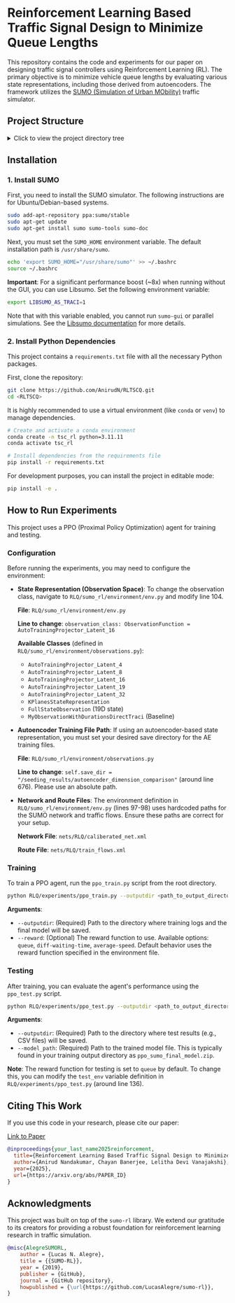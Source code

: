 # Reinforcement Learning Based Traffic Signal Design to Minimize Queue Lengths

This repository contains the code and experiments for our paper on designing traffic signal controllers using Reinforcement Learning (RL). The primary objective is to minimize vehicle queue lengths by evaluating various state representations, including those derived from autoencoders. The framework utilizes the [SUMO (Simulation of Urban MObility)](https://github.com/eclipse/sumo) traffic simulator.

## Project Structure

<details>
<summary>Click to view the project directory tree</summary>

```
.
├── experiments
│   ├── ppo_test.py
│   └── ppo_train.py
├── setup.py
├── sumo_rl
│   ├── agents
│   ├── environment
│   ├── exploration
│   ├── nets
│   └── util
└── tests
|   ├── gym_test.py
|   └── pz_test.py
|
|── requirements.txt
|── README.md

```

</details>

## Installation

### 1. Install SUMO

First, you need to install the SUMO simulator. The following instructions are for Ubuntu/Debian-based systems.

```bash
sudo add-apt-repository ppa:sumo/stable
sudo apt-get update
sudo apt-get install sumo sumo-tools sumo-doc
```

Next, you must set the `SUMO_HOME` environment variable. The default installation path is `/usr/share/sumo`.

```bash
echo 'export SUMO_HOME="/usr/share/sumo"' >> ~/.bashrc
source ~/.bashrc
```

**Important**: For a significant performance boost (~8x) when running without the GUI, you can use Libsumo. Set the following environment variable:

```bash
export LIBSUMO_AS_TRACI=1
```

Note that with this variable enabled, you cannot run `sumo-gui` or parallel simulations. See the [Libsumo documentation](https://sumo.dlr.de/docs/Libsumo.html) for more details.

### 2. Install Python Dependencies

This project contains a `requirements.txt` file with all the necessary Python packages.

First, clone the repository:

```bash
git clone https://github.com/AnirudN/RLTSCQ.git
cd <RLTSCQ>
```

It is highly recommended to use a virtual environment (like `conda` or `venv`) to manage dependencies.

```bash
# Create and activate a conda environment
conda create -n tsc_rl python=3.11.11
conda activate tsc_rl

# Install dependencies from the requirements file
pip install -r requirements.txt
```

For development purposes, you can install the project in editable mode:

```bash
pip install -e .
```

## How to Run Experiments

This project uses a PPO (Proximal Policy Optimization) agent for training and testing.

### Configuration

Before running the experiments, you may need to configure the environment:

- **State Representation (Observation Space)**: To change the observation class, navigate to `RLQ/sumo_rl/environment/env.py` and modify line 104.

  **File**: `RLQ/sumo_rl/environment/env.py`

  **Line to change**: `observation_class: ObservationFunction = AutoTrainingProjector_Latent_16`

  **Available Classes** (defined in `RLQ/sumo_rl/environment/observations.py`):
  - `AutoTrainingProjector_Latent_4`
  - `AutoTrainingProjector_Latent_8`
  - `AutoTrainingProjector_Latent_16`
  - `AutoTrainingProjector_Latent_19`
  - `AutoTrainingProjector_Latent_32`
  - `KPlanesStateRepresentation`
  - `FullStateObservation` (19D state)
  - `MyObservationWithDurationsDirectTraci` (Baseline)

- **Autoencoder Training File Path**: If using an autoencoder-based state representation, you must set your desired save directory for the AE training files.

  **File**: `RLQ/sumo_rl/environment/observations.py`

  **Line to change**: `self.save_dir = "/seeding_results/autoencoder_dimension_comparison"` (around line 676). Please use an absolute path.

- **Network and Route Files**: The environment definition in `RLQ/sumo_rl/environment/env.py` (lines 97-98) uses hardcoded paths for the SUMO network and traffic flows. Ensure these paths are correct for your setup.

  **Network File**: `nets/RLQ/caliberated_net.xml`

  **Route File**: `nets/RLQ/train_flows.xml`

### Training

To train a PPO agent, run the `ppo_train.py` script from the root directory.

```bash
python RLQ/experiments/ppo_train.py --outputdir <path_to_output_directory> --reward <reward_function>
```

**Arguments**:
- `--outputdir`: (Required) Path to the directory where training logs and the final model will be saved.
- `--reward`: (Optional) The reward function to use. Available options: `queue`, `diff-waiting-time`, `average-speed`. Default behavior uses the reward function specified in the environment file.

### Testing

After training, you can evaluate the agent's performance using the `ppo_test.py` script.

```bash
python RLQ/experiments/ppo_test.py --outputdir <path_to_output_directory> --model_path <path_to_model.zip>
```

**Arguments**:
- `--outputdir`: (Required) Path to the directory where test results (e.g., CSV files) will be saved.
- `--model_path`: (Required) Path to the trained model file. This is typically found in your training output directory as `ppo_sumo_final_model.zip`.

**Note**: The reward function for testing is set to `queue` by default. To change this, you can modify the `test_env` variable definition in `RLQ/experiments/ppo_test.py` (around line 136).

## Citing This Work

If you use this code in your research, please cite our paper:

[Link to Paper](#) <!-- Replace with your actual paper link -->

```bibtex
@inproceedings{your_last_name2025reinforcement,
  title={Reinforcement Learning Based Traffic Signal Design to Minimize Queue Lengths},
  author={Anirud Nandakumar, Chayan Banerjee, Lelitha Devi Vanajakshi},
  year={2025},
  url={https://arxiv.org/abs/PAPER_ID}
}
```

## Acknowledgments

This project was built on top of the `sumo-rl` library. We extend our gratitude to its creators for providing a robust foundation for reinforcement learning research in traffic simulation.

```bibtex
@misc{AlegreSUMORL,
    author = {Lucas N. Alegre},
    title = {{SUMO-RL}},
    year = {2019},
    publisher = {GitHub},
    journal = {GitHub repository},
    howpublished = {\url{https://github.com/LucasAlegre/sumo-rl}},
}
```
